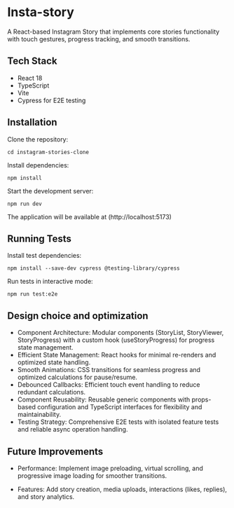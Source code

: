 # Insta-story

A React-based Instagram Story that implements core stories functionality with touch gestures, progress tracking, and smooth transitions.

## Tech Stack

- React 18
- TypeScript
- Vite
- Cypress for E2E testing

## Installation

Clone the repository:

```
cd instagram-stories-clone
```
Install dependencies:
``` 
npm install 
```

Start the development server:
```
npm run dev
```

The application will be available at (http://localhost:5173)


## Running Tests

Install test dependencies:
```
npm install --save-dev cypress @testing-library/cypress
```
Run tests in interactive mode:
```
npm run test:e2e
```

## Design choice and optimization
- Component Architecture: Modular components (StoryList, StoryViewer, StoryProgress) with a custom hook (useStoryProgress) for progress state management.
- Efficient State Management: React hooks for minimal re-renders and optimized state handling.
- Smooth Animations: CSS transitions for seamless progress and optimized calculations for pause/resume.
- Debounced Callbacks: Efficient touch event handling to reduce redundant calculations.
- Component Reusability: Reusable generic components with props-based configuration and TypeScript interfaces for flexibility and maintainability.
- Testing Strategy: Comprehensive E2E tests with isolated feature tests and reliable async operation handling.

## Future Improvements
- Performance: Implement image preloading, virtual scrolling, and progressive image loading for smoother transitions.

- Features: Add story creation, media uploads, interactions (likes, replies), and story analytics.